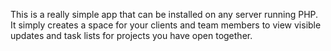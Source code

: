 This is a really simple app that can be installed on any server running PHP.
It simply creates a space for your clients and team members to view visible updates and task lists for projects you have open together.
